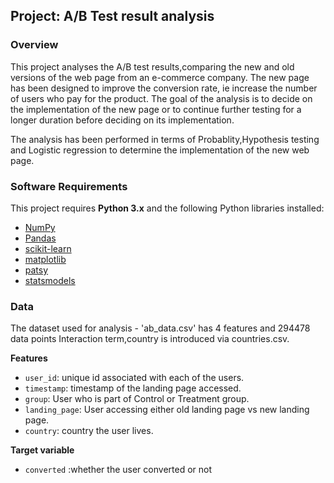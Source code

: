 
## Project:  A/B Test result analysis
### Overview

This project analyses the A/B test results,comparing the new and old versions of the web page from an e-commerce company. The new page has been designed to improve the conversion rate, ie increase the number of users who pay for the product.  The goal of the analysis is to decide on the implementation of the new page or to continue further testing for a longer duration before deciding on its implementation.

The analysis has been performed in terms of Probablity,Hypothesis testing and Logistic regression  to determine the implementation of the new web page.

### Software Requirements

This project requires **Python 3.x** and the following Python libraries installed:

- [NumPy](http://www.numpy.org/)
- [Pandas](http://pandas.pydata.org/)
- [scikit-learn](http://scikit-learn.org/stable/)
- [matplotlib](http://matplotlib.org/)
- [patsy](https://pypi.org/project/patsy/)
- [statsmodels](https://www.statsmodels.org/stable/index.html)

### Data

The dataset used for analysis - 'ab_data.csv' has 4 features and 294478 data points
Interaction term,country is introduced via countries.csv.

**Features**
- `user_id`: unique id associated with each of the users.
- `timestamp`: timestamp of the landing page accessed.
- `group`: User who is part of Control or Treatment group.
- `landing_page`: User accessing either old landing page vs new landing page.
- `country`: country the user lives.


**Target variable**
- `converted` :whether the user converted or not

